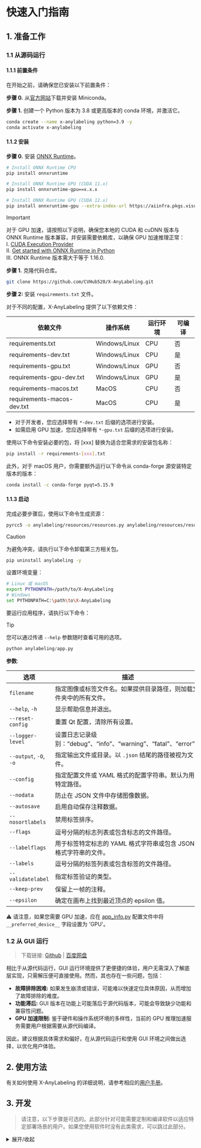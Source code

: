 # 快速入门指南

## 1. 准备工作

### 1.1 从源码运行

#### 1.1.1 前置条件

在开始之前，请确保您已安装以下前置条件：

**步骤 0.** 从[官方网站](https://docs.anaconda.com/miniconda/)下载并安装 Miniconda。

**步骤 1.** 创建一个 Python 版本为 3.8 或更高版本的 conda 环境，并激活它。

```bash
conda create --name x-anylabeling python=3.9 -y
conda activate x-anylabeling
```

#### 1.1.2 安装

**步骤 0.** 安装 [ONNX Runtime](https://onnxruntime.ai/)。

```bash
# Install ONNX Runtime CPU
pip install onnxruntime

# Install ONNX Runtime GPU (CUDA 11.x)
pip install onnxruntime-gpu==x.x.x

# Install ONNX Runtime GPU (CUDA 12.x)
pip install onnxruntime-gpu --extra-index-url https://aiinfra.pkgs.visualstudio.com/PublicPackages/_packaging/onnxruntime-cuda-12/pypi/simple/
```

> [!Important]
> 对于 GPU 加速，请按照以下说明，确保您本地的 CUDA 和 cuDNN 版本与 ONNX Runtime 版本兼容，并安装需要依赖库，以确保 GPU 加速推理正常：</br>
> Ⅰ. [CUDA Execution Provider](https://onnxruntime.ai/docs/execution-providers/CUDA-ExecutionProvider.html)</br>
> Ⅱ. [Get started with ONNX Runtime in Python](https://onnxruntime.ai/docs/get-started/with-python.html)</br>
> Ⅲ. ONNX Runtime 版本需大于等于 1.16.0.

**步骤 1.** 克隆代码仓库。

```bash
git clone https://github.com/CVHub520/X-AnyLabeling.git
```

**步骤 2:** 安装 `requirements.txt` 文件。

对于不同的配置，X-AnyLabeling 提供了以下依赖文件：

| 依赖文件                   | 操作系统        | 运行环境 | 可编译   |
|----------------------------|-----------------|----------|----------|
| requirements.txt           | Windows/Linux   | CPU      | 否       |
| requirements-dev.txt       | Windows/Linux   | CPU      | 是       |
| requirements-gpu.txt       | Windows/Linux   | GPU      | 否       |
| requirements-gpu-dev.txt   | Windows/Linux   | GPU      | 是       |
| requirements-macos.txt     | MacOS           | CPU      | 否       |
| requirements-macos-dev.txt | MacOS           | CPU      | 是       |

- 对于开发者，您应选择带有 `*-dev.txt` 后缀的选项进行安装。
- 如需启用 GPU 加速，您应选择带有 `*-gpu.txt` 后缀的选项进行安装。

使用以下命令安装必要的包，将 [xxx] 替换为适合您需求的安装包名称：

```bash
pip install -r requirements-[xxx].txt
```

此外，对于 macOS 用户，你需要额外运行以下命令从 conda-forge 源安装特定版本的版本：

```bash
conda install -c conda-forge pyqt=5.15.9
```

#### 1.1.3 启动

完成必要步骤后，使用以下命令生成资源：

```bash
pyrcc5 -o anylabeling/resources/resources.py anylabeling/resources/resources.qrc
```

> [!CAUTION]
> 为避免冲突，请执行以下命令卸载第三方相关包。

```bash
pip uninstall anylabeling -y
```

设置环境变量：

```bash
# Linux 或 macOS
export PYTHONPATH=/path/to/X-AnyLabeling
# Windows
set PYTHONPATH=C:\path\to\X-AnyLabeling
```

要运行应用程序，请执行以下命令：

> [!TIP]
> 您可以通过传递 `--help` 参数随时查看可用的选项。

```python
python anylabeling/app.py
```

**参数**:

| 选项                       | 描述                                                                                               |
|----------------------------|----------------------------------------------------------------------------------------------------|
| `filename`                 | 指定图像或标签文件名。如果提供目录路径，则加载文件夹中的所有文件。                                |
| `--help`, `-h`             | 显示帮助信息并退出。                                                                               |
| `--reset-config`           | 重置 Qt 配置，清除所有设置。                                                                       |
| `--logger-level`           | 设置日志记录级别：“debug”、“info”、“warning”、“fatal”、“error”。                              |
| `--output`, `-O`, `-o`     | 指定输出文件或目录。以 `.json` 结尾的路径被视为文件。                                               |
| `--config`                 | 指定配置文件或 YAML 格式的配置字符串。默认为用户特定路径。                                          |
| `--nodata`                 | 防止在 JSON 文件中存储图像数据。                                                                   |
| `--autosave`               | 启用自动保存注释数据。                                                                             |
| `--nosortlabels`           | 禁用标签排序。                                                                                     |
| `--flags`                  | 逗号分隔的标志列表或包含标志的文件路径。                                                           |
| `--labelflags`             | 用于标签特定标志的 YAML 格式字符串或包含 JSON 格式字符串的文件。                                    |
| `--labels`                 | 逗号分隔的标签列表或包含标签的文件路径。                                                           |
| `--validatelabel`          | 指定标签验证的类型。                                                                               |
| `--keep-prev`              | 保留上一帧的注释。                                                                                 |
| `--epsilon`                | 确定在画布上找到最近顶点的 epsilon 值。                                                             |

⚠️ 请注意，如果您需要 GPU 加速，应在 [app_info.py](../../anylabeling/app_info.py) 配置文件中将 `__preferred_device__` 字段设置为 'GPU'。

### 1.2 从 GUI 运行

> 下载链接: [Github](https://github.com/CVHub520/X-AnyLabeling/releases) | [百度网盘](https://pan.baidu.com/s/1L1ADYN-DftcUicpieG-LDw?pwd=ydud)

相比于从源代码运行，GUI 运行环境提供了更便捷的体验，用户无需深入了解底层实现，只需解压便可直接使用。然而，其也存在一些问题，包括：
- **故障排除困难:** 如果发生崩溃或错误，可能难以快速定位具体原因，从而增加了故障排除的难度。
- **功能滞后:** GUI 版本在功能上可能落后于源代码版本，可能会导致缺少功能和兼容性问题。
- **GPU 加速限制:** 鉴于硬件和操作系统环境的多样性，当前的 GPU 推理加速服务需要用户根据需要从源代码编译。

因此，建议根据具体需求和偏好，在从源代码运行和使用 GUI 环境之间做出选择，以优化用户体验。

## 2. 使用方法

有关如何使用 X-AnyLabeling 的详细说明，请参考相应的[用户手册](./user_guide.md)。

## 3. 开发

> 请注意，以下步骤是可选的。此部分针对可能需要定制和编译软件以适应特定部署场景的用户。如果您使用软件时没有此类需求，可以跳过此部分。

<details>
<summary>展开/收起</summary>

为了方便用户在不同平台上运行 `X-AnyLabeling`，该工具提供了打包和编译的说明以及相关注意事项。在执行以下打包命令之前，根据您的环境和要求修改 [app_info.py](../../anylabeling/app_info.py) 文件中的 `__preferred_device__` 参数，以选择适当的 GPU 或 CPU 版本进行构建。

注意事项：

1. 在编译之前，请确保 `anylabeling/app_info.py` 文件中的 `__preferred_device__` 参数已根据所需的 GPU/CPU 版本进行修改。

2. 如果编译 GPU 版本，请先激活相应的 GPU 运行环境，并执行 `pip install | grep onnxruntime-gpu` 以确保其正确安装。

3. 对于编译 Windows-GPU 版本，手动修改 `x-anylabeling-win-gpu.spec` 文件中的 `datas` 列表参数，以将本地 `onnxruntime-gpu` 动态库的相关 `*.dll` 文件添加到列表中。

4. 对于编译 Linux-GPU 版本，手动修改 `x-anylabeling-linux-gpu.spec` 文件中的 `datas` 列表参数，以将本地 `onnxruntime-gpu` 动态库的相关 `*.so` 文件添加到列表中。此外，请确保根据您的 CUDA 版本下载匹配的 `onnxruntime-gpu` 包。有关详细的兼容性信息，请参阅 [官方文档](https://onnxruntime.ai/docs/execution-providers/CUDA-ExecutionProvider.html)。

参考命令：

```bash
# Windows-CPU
bash scripts/build_executable.sh win-cpu

# Windows-GPU
bash scripts/build_executable.sh win-gpu

# Linux-CPU
bash scripts/build_executable.sh linux-cpu

# Linux-GPU
bash scripts/build_executable.sh linux-gpu

# macOS
bash scripts/build_executable.sh macos
```

注意：如果在 Windows 上执行上述命令时遇到权限问题，在确保完成上述准备步骤后，可以根据需要直接执行以下命令：

> pyinstaller --noconfirm anylabeling-win-cpu.spec</br>
> pyinstaller --noconfirm anylabeling-win-gpu.spec

</details>
